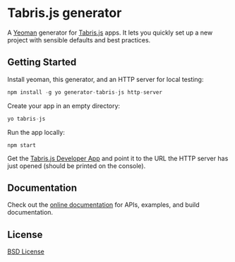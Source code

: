 # Tabris.js generator

A [Yeoman](http://yeoman.io) generator for [Tabris.js](https://tabrisjs.com/) apps. It lets you quickly set up a new project with sensible defaults and best practices.

## Getting Started

Install yeoman, this generator, and an HTTP server for local testing:

```js
npm install -g yo generator-tabris-js http-server
```

Create your app in an empty directory:

```js
yo tabris-js
```

Run the app locally:

```
npm start
```

Get the [Tabris.js Developer App](https://tabrisjs.com/download) and point it to the URL the HTTP server has just opened (should be printed on the console).

## Documentation

Check out the [online documentation](https://tabrisjs.com/documentation/latest/) for APIs, examples, and build documentation.

## License

[BSD License](./LICENSE)
